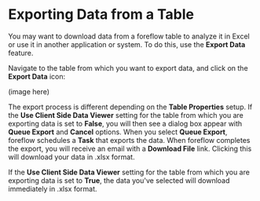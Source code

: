# Exporting Data from a Table
 
You may want to download data from a foreflow table to analyze it in Excel or use it in another application or system.  To do this, use the **Export Data** feature.
 
Navigate to the table from which you want to export data, and click on the **Export Data** icon:
 
(image here)
 
The export process is different depending on the **Table Properties** setup.  If the **Use Client Side Data Viewer** setting for the table from which you are exporting data is set to **False**, you will then see a dialog box appear with **Queue Export** and **Cancel** options.  When you select **Queue Export**, foreflow schedules a **Task** that exports the data.  When foreflow completes the export, you will receive an email with a **Download File** link.  Clicking this will download your data in .xlsx format.

If the **Use Client Side Data Viewer** setting for the table from which you are exporting data is set to **True**, the data you've selected will download immediately in .xlsx format.
